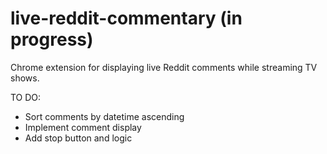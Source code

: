 # live-reddit-commentary (in progress)
 Chrome extension for displaying live Reddit comments while streaming TV shows.

TO DO:
- Sort comments by datetime ascending
- Implement comment display
- Add stop button and logic
